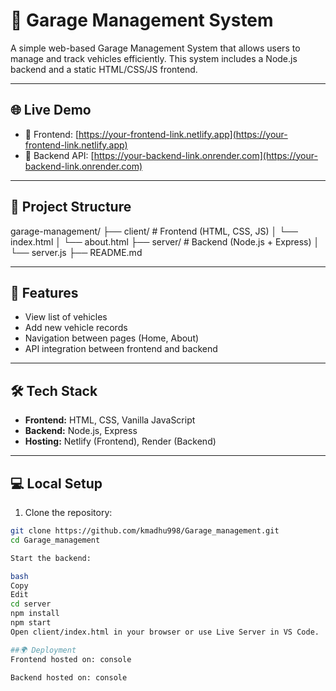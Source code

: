 # 🚗 Garage Management System

A simple web-based Garage Management System that allows users to manage and track vehicles efficiently. This system includes a Node.js backend and a static HTML/CSS/JS frontend.

---

## 🌐 Live Demo

- 🔗 Frontend: [https://your-frontend-link.netlify.app](https://your-frontend-link.netlify.app)
- 🔗 Backend API: [https://your-backend-link.onrender.com](https://your-backend-link.onrender.com)

---

## 📁 Project Structure

garage-management/
├── client/ # Frontend (HTML, CSS, JS)
│ └── index.html
│ └── about.html
├── server/ # Backend (Node.js + Express)
│ └── server.js
├── README.md


---

## 🚀 Features

- View list of vehicles
- Add new vehicle records
- Navigation between pages (Home, About)
- API integration between frontend and backend

---

## 🛠️ Tech Stack

- **Frontend:** HTML, CSS, Vanilla JavaScript
- **Backend:** Node.js, Express
- **Hosting:** Netlify (Frontend), Render (Backend)

---

## 💻 Local Setup

1. Clone the repository:

```bash
git clone https://github.com/kmadhu998/Garage_management.git
cd Garage_management

Start the backend:

bash
Copy
Edit
cd server
npm install
npm start
Open client/index.html in your browser or use Live Server in VS Code.

##🌍 Deployment
Frontend hosted on: console

Backend hosted on: console




